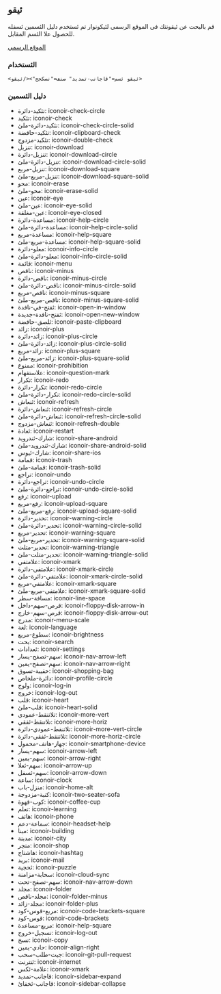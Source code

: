 ## ئيقو
قم بالبحت عن ئيقونتك في الموقع الرسمي لئيكونوار تم ئستخدم دليل الئسمين ئسفله للحصول علا الئسم المقابل.

[الموقع الرسمي](https://iconoir.com)
 
### الئستخدام

```
<ئيقو ئسم="قاجانب-تمديد" صنف="نصكجج"></ئيقو>
```

### دليل الئسمين
- تئكيد-دائرة: iconoir-check-circle
- تئكيد: iconoir-check
- تئكيد-دائرة-ملئ: iconoir-check-circle-solid
- تئكيد-حافضة: iconoir-clipboard-check
- تئكيد-مزدوج: iconoir-double-check
- تنزيل: iconoir-download
- تنزيل-دائرة: iconoir-download-circle
- تنزيل-دائرة-ملئ: iconoir-download-circle-solid
- تنزيل-مربع: iconoir-download-square
- تنزيل-مربع-ملئ: iconoir-download-square-solid
- محو: iconoir-erase
- محو-ملئ: iconoir-erase-solid
- عين: iconoir-eye
- عين-ملئ: iconoir-eye-solid
- عين-مغلقة: iconoir-eye-closed
- مساعدة-دائرة: iconoir-help-circle
- مساعدة-دائرة-ملئ: iconoir-help-circle-solid
- مساعدة-مربع: iconoir-help-square
- مساعدة-مربع-ملئ: iconoir-help-square-solid
- معلو-دائرة: iconoir-info-circle
- معلو-دائرة-ملئ: iconoir-info-circle-solid
- قائمة: iconoir-menu
- ناقص: iconoir-minus
- ناقص-دائرة: iconoir-minus-circle
- ناقص-دائرة-ملئ: iconoir-minus-circle-solid
- ناقص-مربع: iconoir-minus-square
- ناقص-مربع-ملئ: iconoir-minus-square-solid
- ئفتح-في-نافدة: iconoir-open-in-window
- ئفتح-نافدة-جديدة: iconoir-open-new-window
- ئلصق-حافضة: iconoir-paste-clipboard
- زائد: iconoir-plus
- زائد-دائرة: iconoir-plus-circle
- زائد-دائرة-ملئ: iconoir-plus-circle-solid
- زائد-مربع: iconoir-plus-square
- زائد-مربع-ملئ: iconoir-plus-square-solid
- ممنوع: iconoir-prohibition
- علاستفهام: iconoir-question-mark
- تكرار: iconoir-redo
- تكرار-دائرة: iconoir-redo-circle
- تكرار-دائرة-ملئ: iconoir-redo-circle-solid
- ئنعاش: iconoir-refresh
- ئنعاش-دائرة: iconoir-refresh-circle
- ئنعاش-دائرة-ملئ: iconoir-refresh-circle-solid
- ئنعاش-مزدوج: iconoir-refresh-double
- ئعادة: iconoir-restart
- شارك-ئندرويد: iconoir-share-android
- شارك-ئندرويد-ملئ: iconoir-share-android-solid
- شارك-ئيوس: iconoir-share-ios
- قمامة: iconoir-trash
- قمامة-ملئ: iconoir-trash-solid
- تراجع: iconoir-undo
- تراجع-دائرة: iconoir-undo-circle
- تراجع-دائرة-ملئ: iconoir-undo-circle-solid
- رفع: iconoir-upload
- رفع-مربع: iconoir-upload-square
- رفع-مربع-ملئ: iconoir-upload-square-solid
- تحدير-دائرة: iconoir-warning-circle
- تحدير-دائرة-ملئ: iconoir-warning-circle-solid
- تحدير-مربع: iconoir-warning-square
- تحدير-مربع-ملئ: iconoir-warning-square-solid
- تحدير-متلت: iconoir-warning-triangle
- تحدير-متلت-ملئ: iconoir-warning-triangle-solid
- علامتفي: iconoir-xmark
- علامتفي-دائرة: iconoir-xmark-circle
- علامتفي-دائرة-ملئ: iconoir-xmark-circle-solid
- علامتفي-مربع: iconoir-xmark-square
- علامتفي-مربع-ملئ: iconoir-xmark-square-solid
- مسافة-سطر: iconoir-line-space
- قرص-سهم-داخل: iconoir-floppy-disk-arrow-in
- قرص-سهم-خارج: iconoir-floppy-disk-arrow-out
- مدرج: iconoir-menu-scale
- لغة: iconoir-language
- سطوع-مربع: iconoir-brightness
- بحت: iconoir-search
- ئعدادات: iconoir-settings
- سهم-تصفح-يسار: iconoir-nav-arrow-left
- سهم-تصفح-يمين: iconoir-nav-arrow-right
- حقيبة-تسوق: iconoir-shopping-bag
- دائرة-ملخاص: iconoir-profile-circle
- ولوج: iconoir-log-in
- خروج: iconoir-log-out
- قلب: iconoir-heart
- قلب-ملئ: iconoir-heart-solid
- تلاتنقط-عمودي: iconoir-more-vert
- تلاتنقط-ئفقي: iconoir-more-horiz
- تلاتنقط-عمودي-دائرة: iconoir-more-vert-circle
- تلاتنقط-ئفقي-دائرة: iconoir-more-horiz-circle
- جهاز-هاتف-محمول: iconoir-smartphone-device
- سهم-يسار: iconoir-arrow-left
- سهم-يمين: iconoir-arrow-right
- سهم-ئعلا: iconoir-arrow-up
- سهم-ئسفل: iconoir-arrow-down
- ساعة: iconoir-clock
- منزل-باب: iconoir-home-alt
- كنبة-مزدوجة: iconoir-two-seater-sofa
- كوب-قهوة: iconoir-coffee-cup
- تعلم: iconoir-learning
- هاتف: iconoir-phone
- سماعة-دعم: iconoir-headset-help
- مبنا: iconoir-building
- مدينة: iconoir-city
- متجر: iconoir-shop
- هاشتاج: iconoir-hashtag
- بريد: iconoir-mail
- ئحجية: iconoir-puzzle
- سحابة-مزامنة: iconoir-cloud-sync
- سهم-تصفح-تحت: iconoir-nav-arrow-down
- مجلد: iconoir-folder
- مجلد-ناقص: iconoir-folder-minus
- مجلد-زائد: iconoir-folder-plus
- مربع-قوس-كود: iconoir-code-brackets-square
- قوس-كود: iconoir-code-brackets
- مربع-مساعدة: iconoir-help-square
- تسجيل-خروج: iconoir-log-out
- نسخ: iconoir-copy
- حادي-يمين: iconoir-align-right
- جيت-طلب-سحب: iconoir-git-pull-request
- ئنترنت: iconoir-internet
- علامة-ئكس: iconoir-xmark
- قاجانب-تمديد: iconoir-sidebar-expand
- قاجانب-ئخفائ: iconoir-sidebar-collapse